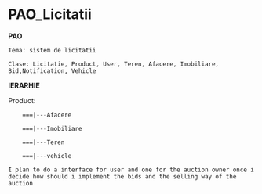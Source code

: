 # PAO_Licitatii
<b>PAO</b>

```
Tema: sistem de licitatii

Clase: Licitatie, Product, User, Teren, Afacere, Imobiliare, Bid,Notification, Vehicle

```
<b>IERARHIE</b>

Product:

        ===|---Afacere

        ===|---Imobiliare
        
        ===|---Teren
        
        ===|---vehicle
```I plan to do a interface for user and one for the auction owner once i decide how should i implement the bids and the selling way of the auction```
